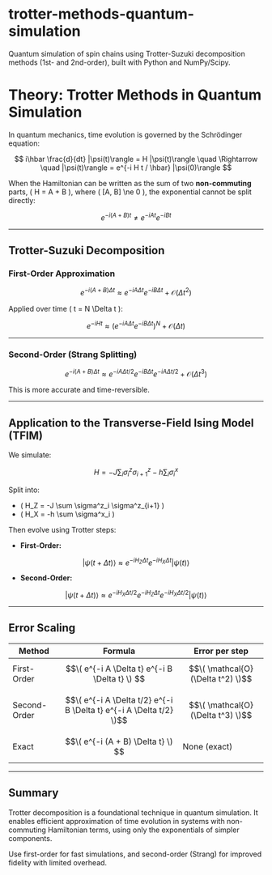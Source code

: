 # trotter-methods-quantum-simulation
Quantum simulation of spin chains using Trotter-Suzuki decomposition methods (1st- and 2nd-order), built with Python and NumPy/Scipy.

# Theory: Trotter Methods in Quantum Simulation

In quantum mechanics, time evolution is governed by the Schrödinger equation:

$$
i\hbar \frac{d}{dt} |\psi(t)\rangle = H |\psi(t)\rangle
\quad \Rightarrow \quad
|\psi(t)\rangle = e^{-i H t / \hbar} |\psi(0)\rangle
$$

When the Hamiltonian can be written as the sum of two **non-commuting** parts, \( H = A + B \), where \( [A, B] \ne 0 \), the exponential cannot be split directly:

$$
e^{-i (A + B) t} \ne e^{-i A t} e^{-i B t}
$$

---

## Trotter-Suzuki Decomposition

### First-Order Approximation

$$
e^{-i (A + B) \Delta t} \approx e^{-i A \Delta t} e^{-i B \Delta t} + \mathcal{O}(\Delta t^2)
$$

Applied over time \( t = N \Delta t \):

$$
e^{-i H t} \approx \left( e^{-i A \Delta t} e^{-i B \Delta t} \right)^N + \mathcal{O}(\Delta t)
$$

---

### Second-Order (Strang Splitting)

$$
e^{-i (A + B) \Delta t} \approx e^{-i A \Delta t / 2} e^{-i B \Delta t} e^{-i A \Delta t / 2} + \mathcal{O}(\Delta t^3)
$$

This is more accurate and time-reversible.

---

## Application to the Transverse-Field Ising Model (TFIM)

We simulate:

$$
H = -J \sum_i \sigma^z_i \sigma^z_{i+1} - h \sum_i \sigma^x_i
$$

Split into:

- \( H_Z = -J \sum \sigma^z_i \sigma^z_{i+1} \)
- \( H_X = -h \sum \sigma^x_i \)

Then evolve using Trotter steps:

- **First-Order:**

$$
|\psi(t + \Delta t)\rangle \approx e^{-i H_Z \Delta t} e^{-i H_X \Delta t} |\psi(t)\rangle
$$

- **Second-Order:**

$$
|\psi(t + \Delta t)\rangle \approx e^{-i H_X \Delta t / 2} e^{-i H_Z \Delta t} e^{-i H_X \Delta t / 2} |\psi(t)\rangle
$$

---

## Error Scaling

| Method           | Formula                                                      | Error per step      |
|------------------|---------------------------------------------------------------|----------------------|
| First-Order      | $$\( e^{-i A \Delta t} e^{-i B \Delta t} \) $$                      | $$\( \mathcal{O}(\Delta t^2) \)$$ |
| Second-Order     | $$\( e^{-i A \Delta t/2} e^{-i B \Delta t} e^{-i A \Delta t/2} \)$$ | $$\( \mathcal{O}(\Delta t^3) \)$$ |
| Exact            | $$\( e^{-i (A + B) \Delta t} \)  $$                               | None (exact)         |

---

## Summary

Trotter decomposition is a foundational technique in quantum simulation. It enables efficient approximation of time evolution in systems with non-commuting Hamiltonian terms, using only the exponentials of simpler components.

Use first-order for fast simulations, and second-order (Strang) for improved fidelity with limited overhead.
